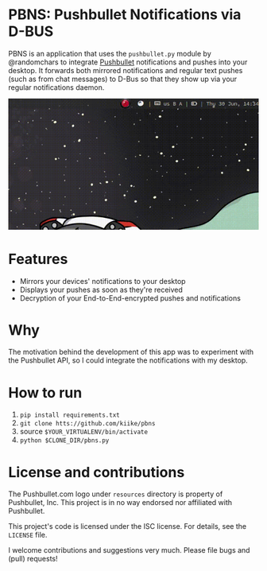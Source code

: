 # PBNS: Pushbullet Notifications via D-BUS

PBNS is an application that uses the `pushbullet.py` module by @randomchars to
integrate [Pushbullet](https://www.pushbullet.com) notifications and pushes
into your desktop. It forwards both mirrored notifications and regular text
pushes (such as from chat messages) to D-Bus so that they show up via your
regular notifications daemon.

![screencast](https://raw.githubusercontent.com/kiike/pbns/readme-assets/demo.gif)

# Features

* Mirrors your devices' notifications to your desktop
* Displays your pushes as soon as they're received
* Decryption of your End-to-End-encrypted pushes and notifications


# Why

The motivation behind the development of this app was to experiment with the
Pushbullet API, so I could integrate the notifications with my desktop.


# How to run

1. `pip install requirements.txt`
2. `git clone htts://github.com/kiike/pbns`
3. source `$YOUR_VIRTUALENV/bin/activate`
4. `python $CLONE_DIR/pbns.py`

# License and contributions

The Pushbullet.com logo under `resources` directory is property of Pushbullet,
Inc. This project is in no way endorsed nor affiliated with Pushbullet.

This project's code is licensed under the ISC license. For details, see the
`LICENSE` file.

I welcome contributions and suggestions very much. Please file bugs and (pull)
requests!
